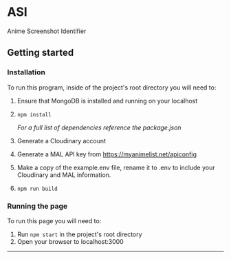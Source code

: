 # ASI
Anime Screenshot Identifier

## Getting started ##

### Installation ###

To run this program, inside of the project's root directory you will need to:

  1. Ensure that MongoDB is installed and running on your localhost
  2. `npm install`
  
      *For a full list of dependencies reference the package.json*
  2. Generate a Cloudinary account
  3. Generate a MAL API key from https://myanimelist.net/apiconfig

     
  4. Make a copy of the example.env file, rename it to .env to include your Cloudinary and MAL information.
  5. `npm run build`

### Running the page ###

To run this page you will need to:

  1. Run `npm start` in the project's root directory
  2. Open your browser to localhost:3000

---
